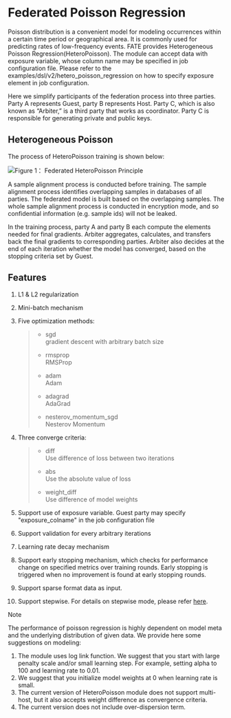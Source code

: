 # Federated Poisson Regression

Poisson distribution is a convenient model for modeling occurrences
within a certain time period or geographical area. It is commonly used
for predicting rates of low-frequency events. FATE provides
Heterogeneous Poisson Regression(HeteroPoisson). The module can accept
data with exposure variable, whose column name may be specified in job
configuration file. Please refer to the
<span class="title-ref">examples/dsl/v2/hetero\_poisson\_regression</span>
on how to specify exposure element in job configuration.

Here we simplify participants of the federation process into three
parties. Party A represents Guest, party B represents Host. Party C,
which is also known as “Arbiter,” is a third party that works as
coordinator. Party C is responsible for generating private and public
keys.

## Heterogeneous Poisson

The process of HeteroPoisson training is shown below:

![Figure 1： Federated HeteroPoisson
Principle](../images/HeteroPoisson.png)

A sample alignment process is conducted before training. The sample
alignment process identifies overlapping samples in databases of all
parties. The federated model is built based on the overlapping samples.
The whole sample alignment process is conducted in encryption mode, and
so confidential information (e.g. sample ids) will not be leaked.

In the training process, party A and party B each compute the elements
needed for final gradients. Arbiter aggregates, calculates, and
transfers back the final gradients to corresponding parties. Arbiter
also decides at the end of each iteration whether the model has
converged, based on the stopping criteria set by Guest.

## Features

1.  L1 & L2 regularization

2.  Mini-batch mechanism

3.  Five optimization methods:
    
    >   - sgd  
    >     gradient descent with arbitrary batch size
    > 
    >   - rmsprop  
    >     RMSProp
    > 
    >   - adam  
    >     Adam
    > 
    >   - adagrad  
    >     AdaGrad
    > 
    >   - nesterov\_momentum\_sgd  
    >     Nesterov Momentum

4.  Three converge criteria:
    
    >   - diff  
    >     Use difference of loss between two iterations
    > 
    >   - abs  
    >     Use the absolute value of loss
    > 
    >   - weight\_diff  
    >     Use difference of model weights

5.  Support use of exposure variable. Guest party may specify
    "exposure\_colname" in the job configuration file

6.  Support validation for every arbitrary iterations

7.  Learning rate decay mechanism

8.  Support early stopping mechanism, which checks for performance
    change on specified metrics over training rounds. Early stopping is
    triggered when no improvement is found at early stopping rounds.

9.  Support sparse format data as input.

10. Support stepwise. For details on stepwise mode, please refer
    [here](stepwise.md).

<div class="note">

<div class="admonition-title">

Note

</div>

The performance of poisson regression is highly dependent on model meta
and the underlying distribution of given data. We provide here some
suggestions on modeling:

1.  The module uses log link function. We suggest that you start with
    large penalty scale and/or small learning step. For example, setting
    alpha to 100 and learning rate to 0.01.
2.  We suggest that you initialize model weights at 0 when learning rate
    is small.
3.  The current version of HeteroPoisson module does not support
    multi-host, but it also accepts weight difference as convergence
    criteria.
4.  The current version does not include over-dispersion term.

</div>
